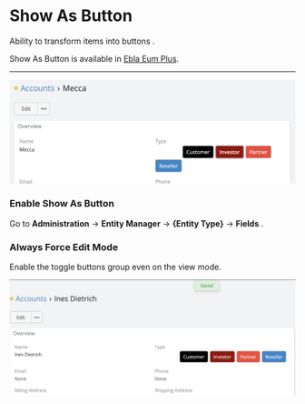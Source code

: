 # Show As Button

Ability to transform items into buttons .

Show As Button is available in [Ebla Eum Plus](https://www.eblasoft.com.tr/espocrm-extension-page/espocrm-enum-plus).

---

![Show As Button](../../_static/images/extensions/enum-plus/show-as-button.png)

### Enable Show As Button

Go to **Administration** -> **Entity Manager** -> **{Entity Type}** -> **Fields** .

### Always Force Edit Mode

Enable the toggle buttons group even on the view mode.

![Always Force Edit Mode](../../_static/images/extensions/enum-plus/always-force-edit-mode.png)